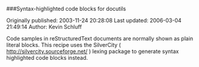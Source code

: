 ###Syntax-highlighted code blocks for docutils

Originally published: 2003-11-24 20:28:08
Last updated: 2006-03-04 21:49:14
Author: Kevin Schluff

Code samples in reStructuredText documents are normally shown as plain literal blocks.  This recipe uses the SilverCity ( http://silvercity.sourceforge.net/ ) lexing package to generate syntax highlighted code blocks instead.